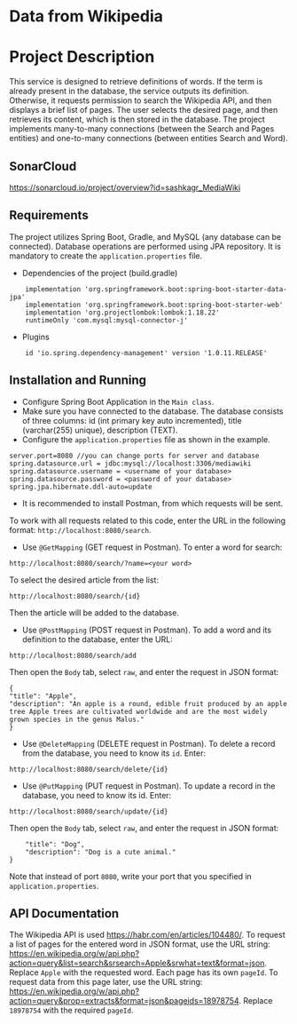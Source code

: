 # Data from Wikipedia

# Project Description
This service is designed to retrieve definitions of words. If the term is already present in the database, the service outputs its definition. Otherwise, it requests permission to search the Wikipedia API, and then displays a brief list of pages. The user selects the desired page, and then retrieves its content, which is then stored in the database.
The project implements many-to-many connections (between the Search and Pages entities) and one-to-many connections (between
entities Search and Word).

## SonarCloud

https://sonarcloud.io/project/overview?id=sashkagr_MediaWiki

## Requirements
The project utilizes Spring Boot, Gradle, and MySQL (any database can be connected). Database operations are performed using JPA repository. It is mandatory to create the ```application.properties``` file.
* Dependencies of the project (build.gradle)
``` implementation 'org.json:json:20211205'
    implementation 'org.springframework.boot:spring-boot-starter-data-jpa'
    implementation 'org.springframework.boot:spring-boot-starter-web'
    implementation 'org.projectlombok:lombok:1.18.22'
    runtimeOnly 'com.mysql:mysql-connector-j'
```
* Plugins
``` id 'org.springframework.boot' version '2.6.3'
    id 'io.spring.dependency-management' version '1.0.11.RELEASE'
 ```
    
## Installation and Running
* Configure Spring Boot Application in the ```Main class```. 
* Make sure you have connected to the database. 
The database consists of three columns: id (int primary key auto incremented), title (varchar(255) unique), description (TEXT). 
* Configure the ```application.properties``` file as shown in the example. 
```
server.port=8080 //you can change ports for server and database
spring.datasource.url = jdbc:mysql://localhost:3306/mediawiki 
spring.datasource.username = <username of your database>
spring.datasource.password = <password of your database>
spring.jpa.hibernate.ddl-auto=update
```
* It is recommended to install Postman, from which requests will be sent.

To work with all requests related to this code, enter the URL in the following format: ```http://localhost:8080/search```. 
* Use ```@GetMapping``` (GET request in Postman). 
To enter a word for search:
```
http://localhost:8080/search/?name=<your word>
```
To select the desired article from the list: 
```
http://localhost:8080/search/{id}
```
Then the article will be added to the database.
* Use ```@PostMapping``` (POST request in Postman). 
To add a word and its definition to the database, enter the URL:
```
http://localhost:8080/search/add
```
Then open the  ```Body``` tab, select ```raw```, and enter the request in JSON format:
```
{
"title": "Apple",
"description": "An apple is a round, edible fruit produced by an apple tree Apple trees are cultivated worldwide and are the most widely grown species in the genus Malus."
}
```
* Use ```@DeleteMapping``` (DELETE request in Postman). 
To delete a record from the database, you need to know its ```id```.
Enter:
```
http://localhost:8080/search/delete/{id}
```
* Use ```@PutMapping``` (PUT request in Postman). 
To update a record in the database, you need to know its id. 
Enter: 
```
http://localhost:8080/search/update/{id}
```
Then open the  ```Body``` tab, select ```raw```, and enter the request in JSON format:
```{
    "title": "Dog",
    "description": "Dog is a cute animal."
}
```
Note that instead of port ```8080```, write your port that you specified in ```application.properties```.
## API Documentation
The Wikipedia API is used https://habr.com/en/articles/104480/. 
To request a list of pages for the entered word in JSON format, use the URL string:
https://en.wikipedia.org/w/api.php?action=query&list=search&srsearch=Apple&srwhat=text&format=json.
Replace ```Apple``` with the requested word. 
Each page has its own ```pageId```. To request data from this page later, use the URL string: 
https://en.wikipedia.org/w/api.php?action=query&prop=extracts&format=json&pageids=18978754.
Replace ```18978754``` with the required ```pageId```.


